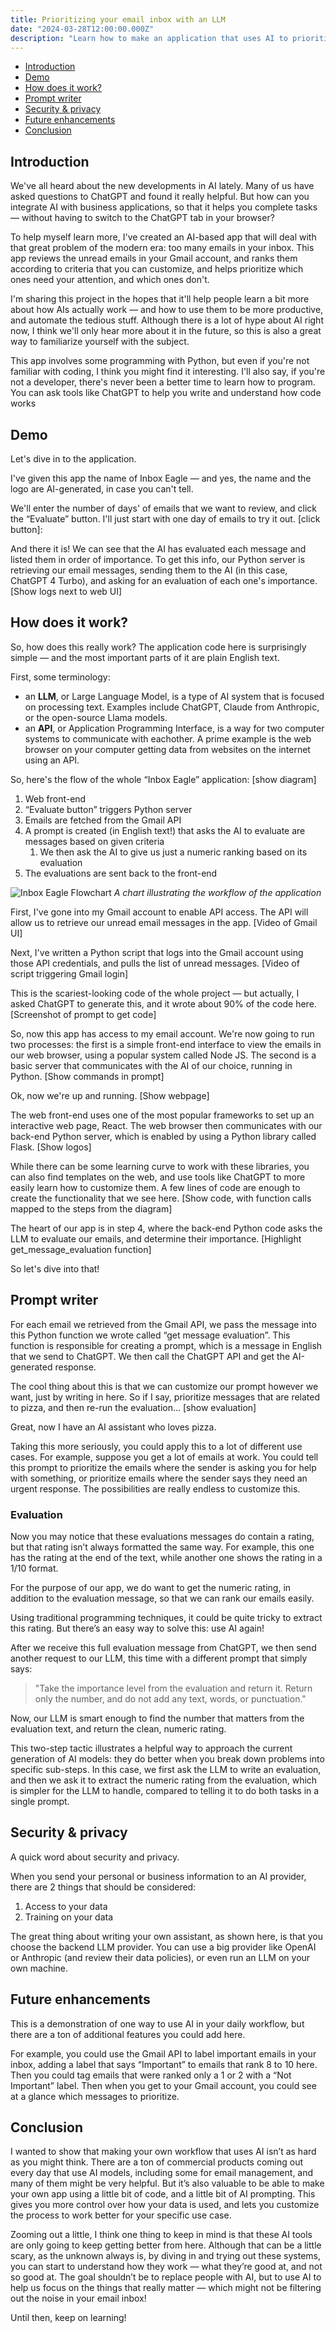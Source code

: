 ```yaml
---
title: Prioritizing your email inbox with an LLM
date: "2024-03-28T12:00:00.000Z"
description: "Learn how to make an application that uses AI to prioritize your email inbox, using the Gmail API and prompt chaining with ChatGPT."
---
```


- [Introduction](#introduction)
- [Demo](#demo)
- [How does it work?](#how-does-it-work)
- [Prompt writer](#prompt-writer)
- [Security & privacy](#security--privacy)
- [Future enhancements](#future-enhancements)
- [Conclusion](#conclusion)

## Introduction

We've all heard about the new developments in AI lately. Many of us have asked questions to ChatGPT and found it really helpful. But how can you integrate AI with business applications, so that it helps you complete tasks — without having to switch to the ChatGPT tab in your browser?

To help myself learn more, I've created an AI-based app that will deal with that great problem of the modern era: too many emails in your inbox. This app reviews the unread emails in your Gmail account, and ranks them according to criteria that you can customize, and helps prioritize which ones need your attention, and which ones don't.

I'm sharing this project in the hopes that it'll help people learn a bit more about how AIs actually work — and how to use them to be more productive, and automate the tedious stuff. Although there is a lot of hype about AI right now, I think we'll only hear more about it in the future, so this is also a great way to familiarize yourself with the subject.

This app involves some programming with Python, but even if you're not familiar with coding, I think you might find it interesting. I'll also say, if you're not a developer, there's never been a better time to learn how to program. You can ask tools like ChatGPT to help you write and understand how code works



## Demo

Let's dive in to the application.

I've given this app the name of Inbox Eagle — and yes, the name and the logo are AI-generated, in case you can't tell.

We'll enter the number of days' of emails that we want to review, and click the “Evaluate” button. I'll just start with one day of emails to try it out. [click button]:


And there it is! We can see that the AI has evaluated each message and listed them in order of importance. To get this info, our Python server is retrieving our email messages, sending them to the AI (in this case, ChatGPT 4 Turbo), and asking for an evaluation of each one's importance. [Show logs next to web UI]

## How does it work?

So, how does this really work? The application code here is surprisingly simple — and the most important parts of it are plain English text.

First, some terminology:

- an **LLM**, or Large Language Model, is a type of AI system that is focused on processing text. Examples include ChatGPT, Claude from Anthropic, or the open-source Llama models.
- an **API**, or Application Programming Interface, is a way for two computer systems to communicate with eachother. A prime example is the web browser on your computer getting data from websites on the internet using an API.

So, here's the flow of the whole “Inbox Eagle” application: [show diagram]

1. Web front-end
2. “Evaluate button” triggers Python server
3. Emails are fetched from the Gmail API
4. A prompt is created (in English text!) that asks the AI to evaluate are messages based on given criteria
    1. We then ask the AI to give us just a numeric ranking based on its evaluation
5. The evaluations are sent back to the front-end

![Inbox Eagle Flowchart](./application-flowchart.png)
*A chart illustrating the workflow of the application*

First, I've gone into my Gmail account to enable API access. The API will allow us to retrieve our unread email messages in the app. [Video of Gmail UI]

Next, I've written a Python script that logs into the Gmail account using those API credentials, and pulls the list of unread messages. [Video of script triggering Gmail login]

This is the scariest-looking code of the whole project — but actually, I asked ChatGPT to generate this, and it wrote about 90% of the code here. [Screenshot of prompt to get code]

So, now this app has access to my email account. We're now going to run two processes: the first is a simple front-end interface to view the emails in our web browser, using a popular system called Node JS. The second is a basic server that communicates with the AI of our choice, running in Python. [Show commands in prompt]

Ok, now we're up and running. [Show webpage]

The web front-end uses one of the most popular frameworks to set up an interactive web page, React.  The web browser then communicates with our back-end Python server, which is enabled by using a Python library called Flask. [Show logos]

While there can be some learning curve to work with these libraries, you can also find templates on the web, and use tools like ChatGPT to more easily learn how to customize them. A few lines of code are enough to create the functionality that we see here. [Show code, with function calls mapped to the steps from the diagram]

The heart of our app is in step 4, where the back-end Python code asks the LLM to evaluate our emails, and determine their importance. [Highlight get_message_evaluation function]

So let's dive into that!

## Prompt writer

For each email we retrieved from the Gmail API, we pass the message into this Python function we wrote called “get message evaluation”. This function is responsible for creating a prompt, which is a message in English that we send to ChatGPT. We then call the ChatGPT API and get the AI-generated response.

The cool thing about this is that we can customize our prompt however we want, just by writing in here. So if I say, prioritize messages that are related to pizza, and then re-run the evaluation… [show evaluation]

Great, now I have an AI assistant who loves pizza.

Taking this more seriously, you could apply this to a lot of different use cases. For example, suppose you get a lot of emails at work. You could tell this prompt to prioritize the emails where the sender is asking you for help with something, or prioritize emails where the sender says they need an urgent response. The possibilities are really endless to customize this.

### Evaluation

Now you may notice that these evaluations messages do contain a rating, but that rating isn’t always formatted the same way. For example, this one has the rating at the end of the text, while another one shows the rating in a 1/10 format.

For the purpose of our app, we do want to get the numeric rating, in addition to the evaluation message, so that we can rank our emails easily.

Using traditional programming techniques, it could be quite tricky to extract this rating. But there’s an easy way to solve this: use AI again!

After we receive this full evaluation message from ChatGPT, we then send another request to our LLM, this time with a different prompt that simply says:

> "Take the importance level from the evaluation and return it. Return only the number, and do not add any text, words, or punctuation."

Now, our LLM is smart enough to find the number that matters from the evaluation text, and return the clean, numeric rating.

This two-step tactic illustrates a helpful way to approach the current generation of AI models: they do better when you break down problems into specific sub-steps. In this case, we first ask the LLM to write an evaluation, and then we ask it to extract the numeric rating from the evaluation, which is simpler for the LLM to handle, compared to telling it to do both tasks in a single prompt.

## Security & privacy

A quick word about security and privacy.

When you send your personal or business information to an AI provider, there are 2 things that should be considered:

1. Access to your data
2. Training on your data

The great thing about writing your own assistant, as shown here, is that you choose the backend LLM provider. You can use a big provider like OpenAI or Anthropic (and review their data policies), or even run an LLM on your own machine.

## Future enhancements

This is a demonstration of one way to use AI in your daily workflow, but there are a ton of additional features you could add here.

For example, you could use the Gmail API to label important emails in your inbox, adding a label that says “Important” to emails that rank 8 to 10 here. Then you could tag emails that were ranked only a 1 or 2 with a “Not Important” label. Then when you get to your Gmail account, you could see at a glance which messages to prioritize.


## Conclusion

I wanted to show that making your own workflow that uses AI isn’t as hard as you might think. There are a ton of commercial products coming out every day that use AI models, including some for email management, and many of them might be very helpful. But it’s also valuable to be able to make your own app using a little bit of code, and a little bit of AI prompting. This gives you more control over how your data is used, and lets you customize the process to work better for your specific use case.

Zooming out a little, I think one thing to keep in mind is that these AI tools are only going to keep getting better from here. Although that can be a little scary, as the unknown always is, by diving in and trying out these systems, you can start to understand how they work — what they’re good at, and not so good at. The goal shouldn’t be to replace people with AI, but to use AI to help us focus on the things that really matter — which might not be filtering out the noise in your email inbox!

Until then, keep on learning!